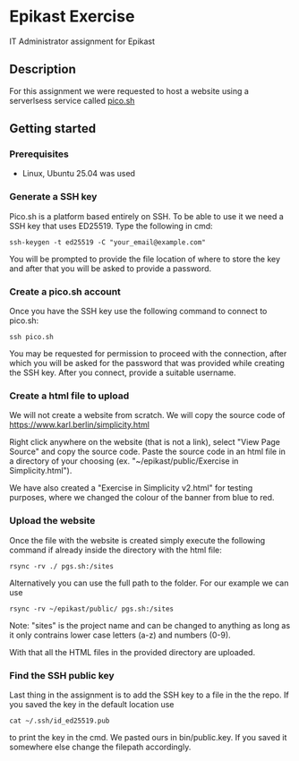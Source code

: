 # Epikast Exercise
IT Administrator assignment for Epikast

## Description
For this assignment we were requested to host a website using a serverlsess service called [pico.sh](https://pico.sh/)

## Getting started
### Prerequisites
* Linux, Ubuntu 25.04 was used

### Generate a SSH key
Pico.sh is a platform based entirely on SSH. To be able to use it we need a SSH key that uses ED25519. Type the following in cmd:
```
ssh-keygen -t ed25519 -C "your_email@example.com"
```
You will be prompted to provide the file location of where to store the key and after that you will be asked to provide a password.

### Create a pico.sh account
Once you have the SSH key use the following command to connect to pico.sh:
```
ssh pico.sh
```
You may be requested for permission to proceed with the connection, after which you will be asked for the password that was provided while creating the SSH key. After you connect, provide a suitable username.

### Create a html file to upload
We will not create a website from scratch. We will copy the source code of https://www.karl.berlin/simplicity.html

Right click anywhere on the website (that is not a link), select "View Page Source" and copy the source code. Paste the source code in an html file in a directory of your choosing (ex. "~/epikast/public/Exercise in Simplicity.html").

We have also created a "Exercise in Simplicity v2.html" for testing purposes, where we changed the colour of the banner from blue to red.

### Upload the website
Once the file with the website is created simply execute the following command if already inside the directory with the html file:
```
rsync -rv ./ pgs.sh:/sites
```
Alternatively you can use the full path to the folder. For our example we can use
```
rsync -rv ~/epikast/public/ pgs.sh:/sites
```
Note: "sites" is the project name and can be changed to anything as long as it only contrains lower case letters (a-z) and numbers (0-9).

With that all the HTML files in the provided directory are uploaded.

### Find the SSH public key
Last thing in the assignment is to add the SSH key to a file in the the repo. If you saved the key in the default location use
```
cat ~/.ssh/id_ed25519.pub
```
to print the key in the cmd. We pasted ours in bin/public.key. If you saved it somewhere else change the filepath accordingly.

